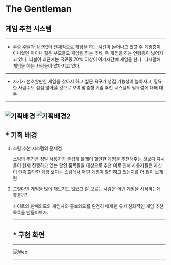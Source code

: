 # The Gentleman
## 게임 추천 시스템
---
* 주중 주말과 상관없이 전체적으로 게임을 하는 시간이 늘어나고 있고 주 게임층이 아니었던 아이나 젊은 부모들도 게임을 하는 추세, 즉 게임을 하는 연령층이 넓어지고 있다.
더불어 최근에는 국민중 70% 이상이 여가시간에 게임을 한다. 다시말해 게임을 하는 사람들이 많아지고 있다.
---
* 자기가 선호할만한 게임을 찾아서 하고 싶은 욕구가 생길 가능성이 높아지고, 필요한 사람수도 점점 많아질 것으로 보여 맞춤형 게임 추천 시스템의 필요성에 대해 대두
---
![기획배경](pptcapture.png)
![기획배경2](pptcapture2.png)
---
## * 기획 배경
1. 스팀 추천 시스템의 문제점
     
     스팀의 추천은 정말 사용자가 즐겁게 플레이 할만한 게임을 추천해주는 것보다 자시들이 현재 진행하고 있는 할인 품목들을 대상으로 추천
     이로 인해 사용자들은 자신이 만족 할만한 게임 보다는 스팀에서 어떤 게임이 할인하고 있는지를 더 많이 보게됨
     
2. 그렇다면 게임을 많이 해보지도 않았고 잘 모르는 사람은 어떤 게임을 시작하는게 좋을까?
     
     사이트의 판매의도와 게임사의 홍보의도를 완전히 배제한 유저 친화적인 게임 추천 목록을 만들어보자.

    ---
    ## * 구현 화면
    ---
    ![Web](web_capture.png)
   
    ---
